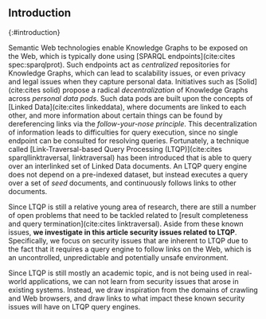 ## Introduction
{:#introduction}

Semantic Web technologies enable Knowledge Graphs to be exposed on the Web,
which is typically done using [SPARQL endpoints](cite:cites spec:sparqlprot).
Such endpoints act as *centralized* repositories for Knowledge Graphs,
which can lead to scalability issues, or even privacy and legal issues when they capture personal data.
Initiatives such as [Solid](cite:cites solid) propose a radical *decentralization* of Knowledge Graphs across *personal data pods*.
Such data pods are built upon the concepts of [Linked Data](cite:cites linkeddata),
where documents are linked to each other, and more information about certain things can be found by dereferencing links via the *follow-your-nose principle*.
This decentralization of information leads to difficulties for query execution,
since no single endpoint can be consulted for resolving queries.
Fortunately, a technique called [Link-Traversal-based Query Processing (LTQP)](cite:cites sparqllinktraversal, linktraversal)
has been introduced that is able to query over an interlinked set of Linked Data documents.
An LTQP query engine does not depend on a pre-indexed dataset,
but instead executes a query over a set of *seed* documents,
and continuously follows links to other documents.

Since LTQP is still a relative young area of research,
there are still a number of open problems that need to be tackled
related to [result completeness and query termination](cite:cites linktraversal).
Aside from these known issues, **we investigate in this article security issues related to LTQP**.
Specifically, we focus on security issues that are inherent to LTQP due to the fact that it requires a query engine to follow links on the Web,
which is an uncontrolled, unpredictable and potentially unsafe environment.

Since LTQP is still mostly an academic topic, and is not being used in real-world applications,
we can not learn from security issues that arose in existing systems.
Instead, we draw inspiration from the domains of crawling and Web browsers,
and draw links to what impact these known security issues will have on LTQP query engines.
